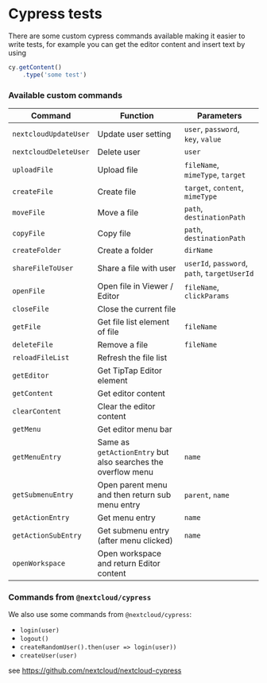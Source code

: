 # Cypress tests
There are some custom cypress commands available making it easier to write tests,
for example you can get the editor content and insert text by using

```js
cy.getContent()
    .type('some test')
```

### Available custom commands
| Command              | Function               | Parameters                          |
| -------------------- | ---------------------- | ----------------------------------- |
| `nextcloudUpdateUser`| Update user setting    | `user`, `password`, `key`, `value`  |
| `nextcloudDeleteUser`| Delete user            | `user`                              |
| `uploadFile`         | Upload file            | `fileName`, `mimeType`, `target`    |
| `createFile`         | Create file            | `target`, `content`, `mimeType`     |
| `moveFile`           | Move a file            | `path`, `destinationPath`           |
| `copyFile`           | Copy file              | `path`, `destinationPath`           |
| `createFolder`       | Create a folder        | `dirName`                           |
| `shareFileToUser`    | Share a file with user | `userId`, `password`, `path`, `targetUserId`|
| `openFile`           | Open file in Viewer / Editor | `fileName`, `clickParams`     |
| `closeFile`          | Close the current file |                                     |
| `getFile`            | Get file list element of file | `fileName`                   |
| `deleteFile`         | Remove a file          | `fileName`                          |
| `reloadFileList`     | Refresh the file list  |                                     |
| `getEditor`          | Get TipTap Editor element |                                  |
| `getContent`         | Get editor content     |                                     |
| `clearContent`       | Clear the editor content |                                   |
| `getMenu`            | Get editor menu bar    |                                     |
| `getMenuEntry`       | Same as `getActionEntry` but also searches the overflow menu | `name` |
| `getSubmenuEntry`    | Open parent menu and then return sub menu entry | `parent`, `name` |
| `getActionEntry`     | Get menu entry         | `name`                              |
| `getActionSubEntry`  | Get submenu entry (after menu clicked) | `name`              |
| `openWorkspace`      | Open workspace and return Editor content |                   |

### Commands from `@nextcloud/cypress`

We also use some commands from `@nextcloud/cypress`:
* `login(user)`
* `logout()`
* `createRandomUser().then(user => login(user))`
* `createUser(user)`

see https://github.com/nextcloud/nextcloud-cypress
